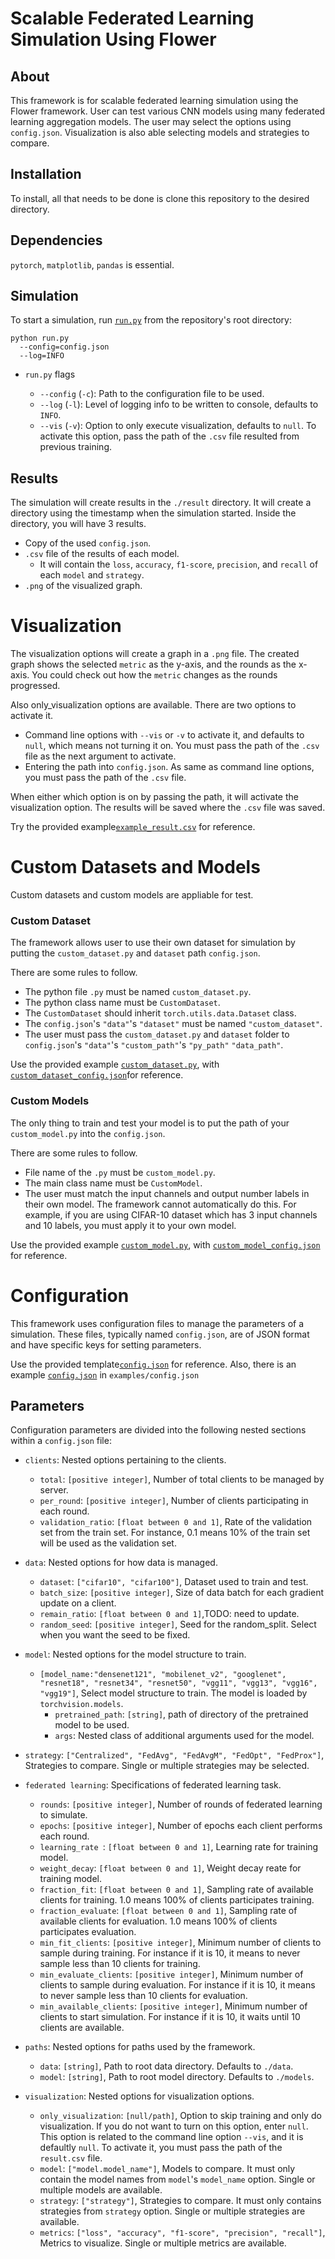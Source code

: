 # Scalable Federated Learning Simulation Using Flower

## About

This framework is for scalable federated learning simulation using the Flower framework. User can test various CNN models using many federated learning aggregation models. The user may select the options using `config.json`. Visualization is also able selecting models and strategies to compare.

## Installation

To install, all that needs to be done is clone this repository to the desired directory.

## Dependencies

`pytorch`, `matplotlib`, `pandas` is essential.

## Simulation

To start a simulation, run [`run.py`](run.py) from the repository's root directory:

```shell
python run.py
  --config=config.json
  --log=INFO
```

* `run.py` flags

  * `--config` (`-c`): Path to the configuration file to be used.
  * `--log` (`-l`): Level of logging info to be written to console, defaults to `INFO`.
  * `--vis` (`-v`): Option to only execute visualization, defaults to `null`. To activate this option, pass the path of the `.csv` file resulted from previous training.

## Results
The simulation will create results in the `./result` directory. It will create a directory using the timestamp when the simulation started. Inside the directory, you will have 3 results. 
* Copy of the used `config.json`.
* `.csv` file of the results of each model.
    * It will contain the `loss`, `accuracy`, `f1-score`, `precision`, and `recall` of each `model` and `strategy`.
* `.png` of the visualized graph.

# Visualization
The visualization options will create a graph in a `.png` file. The created graph shows the selected `metric` as the y-axis, and the rounds as the x-axis. You could check out how the `metric` changes as the rounds progressed.

Also only_visualization options are available. There are two options to activate it.
* Command line options with `--vis` or `-v` to activate it, and defaults to `null`, which means not turning it on. You must pass the path of the `.csv` file as the next argument to activate.
* Entering the path into `config.json`. As same as command line options, you must pass the path of the `.csv` file.

When either which option is on by passing the path, it will activate the visualization option. The results will be saved where the `.csv` file was saved.

Try the provided example[`example_result.csv`](examples/example_result.csv) for reference.

# Custom Datasets and Models
Custom datasets and custom models are appliable for test. 

### Custom Dataset
The framework allows user to use their own dataset for simulation by putting the `custom_dataset.py` and `dataset` path `config.json`.

There are some rules to follow.
* The python file `.py` must be named `custom_dataset.py`.
* The python class name must be `CustomDataset`.
* The `CustomDataset` should inherit `torch.utils.data.Dataset` class.
* The `config.json`'s `"data"`'s `"dataset"` must be named `"custom_dataset"`.
* The user must pass the `custom_dataset.py` and `dataset` folder to `config.json`'s `"data"`'s `"custom_path"`'s `"py_path"` `"data_path"`.

Use the provided example [`custom_dataset.py`](examples/custom_dataset.py), with  [`custom_dataset_config.json`](examples/example_config/custom_dataset_config.json)for reference.

### Custom Models
The only thing to train and test your model is to put the path of your `custom_model.py` into the `config.json`. 

There are some rules to follow.
* File name of the `.py` must be `custom_model.py`.
* The main class name must be `CustomModel`.
* The user must match the input channels and output number labels in their own model. The framework cannot automatically do this. For example, if you are using CIFAR-10 dataset which has 3 input channels and 10 labels, you must apply it to your own model.
  
Use the provided example [`custom_model.py`](examples/custom_model.py), with [`custom_model_config.json`](examples/example_config/custom_model_config.json) for reference.

# Configuration 

This framework uses configuration files to manage the parameters of a simulation. These files, typically named `config.json`, are of JSON format and have specific keys for setting parameters.

Use the provided template[`config.json`](configs/config.json.template) for reference. Also, there is an example [`config.json`](examples/config.json) in `examples/config.json`

## Parameters 

Configuration parameters are divided into the following nested sections within a `config.json` file:

* `clients`: Nested options pertaining to the clients.
  * `total`: `[positive integer]`, Number of total clients to be managed by server.
  * `per_round`: `[positive integer]`, Number of clients participating in each round.
  * `validation_ratio`: `[float between 0 and 1]`, Rate of the validation set from the train set. For instance, 0.1 means 10% of the train set will be used as the validation set.


* `data`: Nested options for how data is managed.
  * `dataset`: `["cifar10", "cifar100"]`, Dataset used to train and test.
  * `batch_size`: `[positive integer]`, Size of data batch for each gradient update on a client.
  * `remain_ratio`: `[float between 0 and 1]`,TODO: need to update.
  * `random_seed`: `[positive integer]`, Seed for the random_split. Select when you want the seed to be fixed.
* `model`: Nested options for the model structure to train.
  * `[model_name:"densenet121", "mobilenet_v2", "googlenet", "resnet18", "resnet34", "resnet50", "vgg11", "vgg13", "vgg16", "vgg19"]`, Select model structure to train. The model is loaded by `torchvision.models`.
    *  `pretrained_path`: `[string]`, path of directory of the pretrained model to be used.
    *  `args`: Nested class of additional arguments used for the model.
* `strategy`: `["Centralized", "FedAvg", "FedAvgM", "FedOpt", "FedProx"]`, Strategies to compare. Single or multiple strategies may be selected.

* `federated learning`: Specifications of federated learning task.
  * `rounds`: `[positive integer]`, Number of rounds of federated learning to simulate.
  * `epochs`: `[positive integer]`, Number of epochs each client performs each round.
  * `learning_rate `: `[float between 0 and 1]`, Learning rate for training model.
  * `weight_decay`: `[float between 0 and 1]`, Weight decay reate for training model.
  * `fraction_fit`: `[float between 0 and 1]`, Sampling rate of available clients for training. 1.0 means 100% of clients participates training.
  * `fraction_evaluate`: `[float between 0 and 1]`, Sampling rate of available clients for evaluation. 1.0 means 100% of clients participates evaluation.
  * `min_fit_clients`: `[positive integer]`, Minimum number of clients to sample during training. For instance if it is 10, it means to never sample less than 10 clients for training.
  * `min_evaluate_clients`: `[positive integer]`, Minimum number of clients to sample during evaluation. For instance if it is 10, it means to never sample less than 10 clients for evaluation.
  * `min_available_clients`: `[positive integer]`, Minimum number of clients to start simulation. For instance if it is 10, it waits until 10 clients are available.

* `paths`: Nested options for paths used by the framework.
  * `data`: `[string]`, Path to root data directory. Defaults to `./data`.
  * `model`: `[string]`, Path to root model directory. Defaults to `./models`.

* `visualization`: Nested options for visualization options.
  * `only_visualization`: `[null/path]`, Option to skip training and only do visualization. If you do not want to turn on this option, enter `null`. This option is related to the command line option `--vis`, and it is defaultly `null`. To activate it, you must pass the path of the `result.csv` file.
  * `model`: `["model.model_name"]`, Models to compare. It must only contain the model names from `model`'s `model_name` option. Single or multiple models are available.
  * `strategy`: `["strategy"]`, Strategies to compare. It must only contains strategies from `strategy` option. Single or multiple strategies are available.
  * `metrics`: `["loss", "accuracy", "f1-score", "precision", "recall"]`,  Metrics to visualize. Single or multiple metrics are available.

